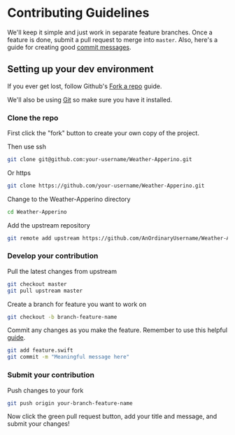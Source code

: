 # Contributing Guidelines

We'll keep it simple and just work in separate feature branches. Once a feature is done, submit a pull request to merge into `master`.
Also, here's a guide for creating good [commit messages](https://chris.beams.io/posts/git-commit/).

## Setting up your dev environment

If you ever get lost, follow Github's [Fork a repo](https://docs.github.com/en/free-pro-team@latest/github/getting-started-with-github/fork-a-repo) guide.

We'll also be using [Git](https://git-scm.com/downloads) so make sure you have it installed.

### Clone the repo

First click the "fork" button to create your own copy of the project.

Then use ssh

```bash
git clone git@github.com:your-username/Weather-Apperino.git
```

Or https

```bash
git clone https://github.com/your-username/Weather-Apperino.git
```

Change to the Weather-Apperino directory

```bash
cd Weather-Apperino
```

Add the upstream repository

```bash
git remote add upstream https://github.com/AnOrdinaryUsername/Weather-Apperino.git
```

### Develop your contribution

Pull the latest changes from upstream

```bash
git checkout master
git pull upstream master
```

Create a branch for feature you want to work on

```bash
git checkout -b branch-feature-name
```

Commit any changes as you make the feature. Remember to use this helpful [guide](https://chris.beams.io/posts/git-commit/).

```bash
git add feature.swift
git commit -m "Meaningful message here"
```

### Submit your contribution

Push changes to your fork

```bash
git push origin your-branch-feature-name
```

Now click the green pull request button, add your title and message, and submit your changes!
